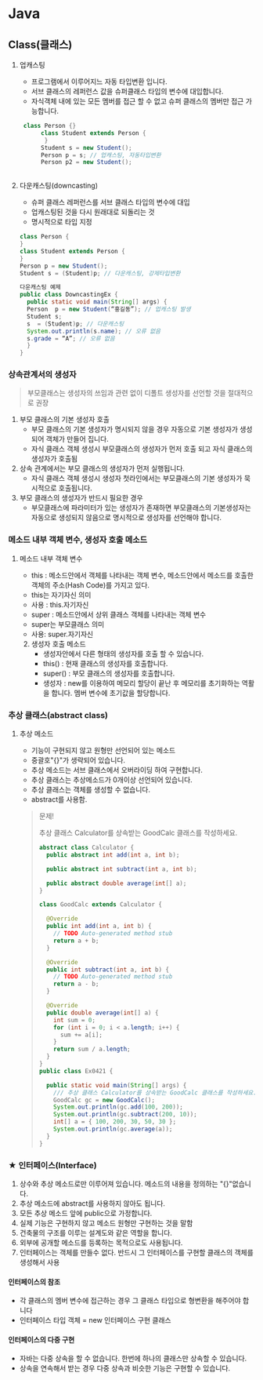 # Java

## Class(클래스)

1. 업캐스팅

   - 프로그램에서 이루어지느 자동 타입변환 입니다.
   - 서브 클래스의 레퍼런스 값을 슈퍼클래스 타입의 변수에 대입합니다.
   - 자식객체 내에 있는 모든 멤버를 접근 할 수 없고 슈퍼 클래스의 멤버만 접근 가능합니다.

   ``` java
    class Person {}
         class Student extends Person {
          }
         Student s = new Student();
         Person p = s; // 업캐스팅, 자동타입변환
         Person p2 = new Student();
        
   ```

   

2. 다운캐스팅(downcasting)

   - 슈퍼 클래스 레퍼런스를 서브 클래스 타입의 변수에 대입
   - 업캐스팅된 것을 다시 원래대로 되돌리는 것
   - 명시적으로 타입 지정

   ``` java
   class Person {
   }
   class Student extends Person {
   }
   Person p = new Student();
   Student s = (Student)p; // 다운캐스팅, 강제타입변환
   
   ```

   ``` java
   다운캐스팅 예제
   public class DowncastingEx {
     public static void main(String[] args) {
     Person  p = new Student(“홍길동”); // 업캐스팅 발생
     Student s;
     s  = (Student)p; // 다운캐스팅
     System.out.println(s.name); // 오류 없음
     s.grade = “A”; // 오류 없음
     }
   }
   ```

### 상속관계서의 생성자

> 부모클래스는 생성자의 쓰임과 관련 없이 디폴트 생성자를 선언할 것을 절대적으로 권장

1. 부모 클래스의 기본 생성자 호출
   - 부모 클래스의 기본 생성자가 명시되지 않을 경우 자동으로 기본 생성자가 생성되어 객체가 만들어 집니다.
   - 자식 클래스 객체 생성시 부모클래스의 생성자가 먼저 호출 되고 자식 클래스의 생성자가 호출됨
2. 상속 관계에서는 부모 클래스의 생성자가 먼저 실행됩니다.
   - 자식 클래스 객체 생성시 생성자 첫라인에서는 부모클래스의 기본 생성자가 묵시적으로 호출됩니다.
3. 부모 클래스의 생성자가 반드시 필요한 경우
   - 부모클래스에 파라미터가 있는 생성자가 존재하면 부모클래스의 기본생성자는 자동으로 생성되지 않음으로 명시적으로 생성자를 선언해야 합니다.

### 메소드 내부 객체 변수, 생성자 호출 메소드

1. 메소드 내부 객체 변수

   - this : 메소드안에서 객체를 나타내는 객체 변수, 메소드안에서 메소드를 호출한 객체의 주소(Hash Code)를 가지고 있다.
   - this는 자기자신 의미
   - 사용 : this.자기자신 
   - super : 메소드안에서 상위 클래스 객체를 나타내는 객체 변수
   - super는 부모클래스 의미
   - 사용: super.자기자신

   2. 생성자 호출 메소드
      - 생성자안에서 다른 형태의 생성자를 호출 할 수 있습니다.
      - this() : 현재 클래스의 생성자를 호출합니다.
      - super() : 부모 클래스의 생성자를 호출합니다.
      - 생성자 : new를 이용하여 메모리 할당이 끝난 후 메모리를 초기화하는 역활을 합니다. 멤버 변수에 초기값을 할당합니다.

### 추상 클래스(abstract class)

1. 추상 메소드

   - 기능이 구현되지 않고 원형만 선언되어 있는 메소드
   - 중괄호"{}"가 생략되어 있습니다.
   - 추상 메소드는 서브 클래스에서 오버라이딩 하여 구현합니다.
   - 추상 클래스는 추상메소드가 0개이상 선언되어 있습니다.
   - 추상 클래스는 객체를 생성할 수 없습니다.
   - abstract를 사용함.

   > 문제!
   >
   > 추상 클래스 Calculator를 상속받는 GoodCalc 클래스를 작성하세요.
   >
   > ``` java
   > abstract class Calculator {
   >   public abstract int add(int a, int b);
   > 
   >   public abstract int subtract(int a, int b);
   > 
   >   public abstract double average(int[] a);
   > }
   > 
   > class GoodCalc extends Calculator {
   > 
   >   @Override
   >   public int add(int a, int b) {
   >     // TODO Auto-generated method stub
   >     return a + b;
   >   }
   > 
   >   @Override
   >   public int subtract(int a, int b) {
   >     // TODO Auto-generated method stub
   >     return a - b;
   >   }
   > 
   >   @Override
   >   public double average(int[] a) {
   >     int sum = 0;
   >     for (int i = 0; i < a.length; i++) {
   >       sum += a[i];
   >     }
   >     return sum / a.length;
   >   }
   > }
   > public class Ex0421 {
   > 
   >   public static void main(String[] args) {
   >     /// 추상 클래스 Calculator를 상속받는 GoodCalc 클래스를 작성하세요.
   >     GoodCalc gc = new GoodCalc();
   >     System.out.println(gc.add(100, 200));
   >     System.out.println(gc.subtract(200, 10));
   >     int[] a = { 100, 200, 30, 50, 30 };
   >     System.out.println(gc.average(a));
   >   }
   > }
   > ```

### ★ 인터페이스(Interface)

1. 상수와 추상 메소드로만 이루어져 있습니다. 메소드의 내용을 정의하는 "{}"없습니다.
2. 추상 메소드에 abstract를 사용하지 않아도 됩니다.
3. 모든 추상 메소드 앞에 public으로 가정합니다.
4. 실제 기능은 구현하지 않고 메소드 원형만 구현하는 것을 말함
5. 건축물의 구조를 이루는 설계도와 같은 역할을 합니다.
6. 외부에 공개할 메소드를 등록하는 목적으로도 사용됩니다.
7. 인터페이스는 객체를 만들수 없다. 반드시 그 인터페이스를 구현할 클래스의 객체를 생성해서 사용

#### 인터페이스의 참조

- 각 클래스의 멤버 변수에 접근하는 경우 그 클래스 타입으로 형변환을 해주어야 합니다
- 인터페이스 타입 객체 = new 인터페이스 구현 클래스

#### 인터페이스의 다중 구현

- 자바는 다중 상속을 할 수 없습니다. 한번에 하나의 클래스만 상속할 수 있습니다.
- 상속을 연속해서 받는 경우 다중 상속과 비슷한 기능은 구현할 수 있습니다.
